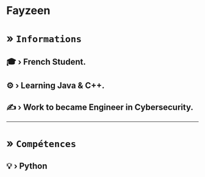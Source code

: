 # Fayzeen

# **»** `Informations`
## 🎓 › French Student.
## ⚙️ › Learning **Java** & **C++**.
## ✍️ › Work to became **Engineer** in **Cybersecurity**.

***

# **»** `Compétences`
## 💡 › Python
